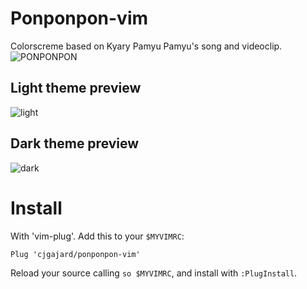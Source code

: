 # Ponponpon-vim

Colorscreme based on Kyary Pamyu Pamyu's song and videoclip.
![PONPONPON](https://user-images.githubusercontent.com/12974475/79025837-eb196200-7b54-11ea-917e-cc3ced81f22a.jpg)

## Light theme preview
![light](https://user-images.githubusercontent.com/12974475/79025375-8c071d80-7b53-11ea-8b38-8da5fe710954.PNG)

## Dark theme preview
![dark](https://user-images.githubusercontent.com/12974475/79025373-8b6e8700-7b53-11ea-9af8-82791064df4f.PNG)

# Install

With 'vim-plug'. Add this to your `$MYVIMRC`:
```vim
Plug 'cjgajard/ponponpon-vim'
```
Reload your source calling `so $MYVIMRC`, and install with `:PlugInstall`.
